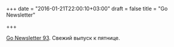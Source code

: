 +++
date = "2016-01-21T22:00:10+03:00"
draft = false
title = "Go Newsletter"

+++

<p><a href="http://golangweekly.com/issues/93">Go Newsletter 93</a>. Свежий выпуск к пятнице.</p>

